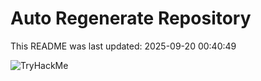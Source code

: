 # Auto Regenerate Repository

This README was last updated: 2025-09-20 00:40:49

 ![TryHackMe](https://tryhackme.com/badge/533634)